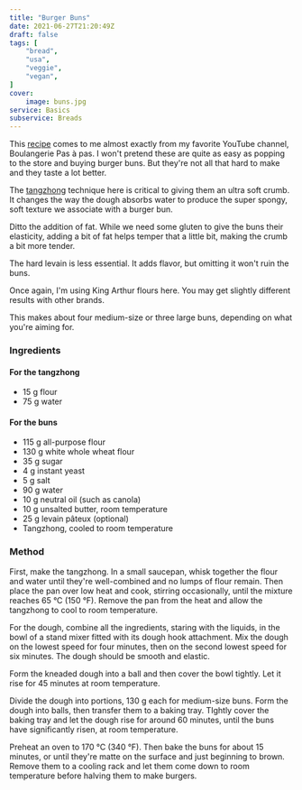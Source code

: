 ```yaml
---
title: "Burger Buns"
date: 2021-06-27T21:20:49Z
draft: false
tags: [
    "bread",
    "usa",
    "veggie",
    "vegan",
]
cover:
    image: buns.jpg
service: Basics
subservice: Breads
---
```


This [recipe](https://www.youtube.com/watch?v=YOkZCTuGvs0) comes to me almost exactly from my favorite YouTube channel, Boulangerie Pas à pas. I won't pretend these are quite as easy as popping to the store and buying burger buns. But they're not all that hard to make and they taste a lot better.

The [tangzhong](https://www.kingarthurbaking.com/blog/2018/03/26/introduction-to-tangzhong) technique here is critical to giving them an ultra soft crumb. It changes the way the dough absorbs water to produce the super spongy, soft texture we associate with a burger bun.

Ditto the addition of fat. While we need some gluten to give the buns their elasticity, adding a bit of fat helps temper that a little bit, making the crumb a bit more tender.

The hard levain is less essential. It adds flavor, but omitting it won't ruin the buns.

Once again, I'm using King Arthur flours here. You may get slightly different results with other brands.

This makes about four medium-size or three large buns, depending on what you're aiming for.

### Ingredients

#### For the tangzhong 

* 15 g flour
* 75 g water

#### For the buns

* 115 g all-purpose flour
* 130 g white whole wheat flour
* 35 g sugar
* 4 g instant yeast
* 5 g salt
* 90 g water
* 10 g neutral oil (such as canola)
* 10 g unsalted butter, room temperature
* 25 g levain pâteux (optional)
* Tangzhong, cooled to room temperature

### Method

First, make the tangzhong. In a small saucepan, whisk together the flour and water until they're well-combined and no lumps of flour remain. Then place the pan over low heat and cook, stirring occasionally, until the mixture reaches 65 °C (150 °F). Remove the pan from the heat and allow the tangzhong to cool to room temperature.

For the dough, combine all the ingredients, staring with the liquids, in the bowl of a stand mixer fitted with its dough hook attachment. Mix the dough on the lowest speed for four minutes, then on the second lowest speed for six minutes. The dough should be smooth and elastic.

Form the kneaded dough into a ball and then cover the bowl tightly. Let it rise for 45 minutes at room temperature.

Divide the dough into portions, 130 g each for medium-size buns. Form the dough into balls, then transfer them to a baking tray. TIghtly cover the baking tray and let the dough rise for around 60 minutes, until the buns have significantly risen, at room temperature.

Preheat an oven to 170 °C (340 °F). Then bake the buns for about 15 minutes, or until they're matte on the surface and just beginning to brown. Remove them to a cooling rack and let them come down to room temperature before halving them to make burgers.
